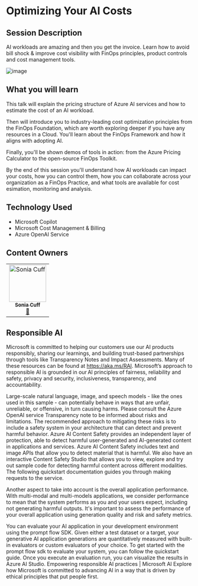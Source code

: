 # Optimizing Your AI Costs

## Session Description

AI workloads are amazing and then you get the invoice. Learn how to avoid bill shock & improve cost visibility with FinOps principles, product controls and cost management tools.

![image](https://github.com/user-attachments/assets/e5dbeeb1-e7f0-409c-bd75-df3e0ac647c1)

## What you will learn
This talk will explain the pricing structure of Azure AI services and how to estimate the cost of an AI workload.

Then will introduce you to industry-leading cost optimization principles from the FinOps Foundation, which are worth exploring deeper if you have any resources in a Cloud. You'll learn about the FinOps Framework and how it aligns with adopting AI.

Finally, you'll be shown demos of tools in action: from the Azure Pricing Calculator to the open-source FinOps Toolkit.

By the end of this session you'll understand how AI workloads can impact your costs, how you can control them, how you can collaborate across your organization as a FinOps Practice, and what tools are available for cost esimation, monitoring and analysis. 


## Technology Used
- Microsoft Copilot 
- Microsoft Cost Management & Billing
- Azure OpenAI Service


## Content Owners
<!-- ALL-CONTRIBUTORS-LIST:START - Do not remove or modify this section -->

<table>
<tr>
    <td align="center"><a href="http://learnanalytics.microsoft.com">
        <img src="https://github.com/SCuffy.png" width="100px;" alt="Sonia Cuff
"/><br />
        <sub><b>Sonia Cuff
</b></sub></a><br />
            <a href="https://github.com/cole-g-johnson" title="talk">📢</a> 
    </td>
</tr></table>

<!-- ALL-CONTRIBUTORS-LIST:END -->


## Responsible AI
Microsoft is committed to helping our customers use our AI products responsibly, sharing our learnings, and building trust-based partnerships through tools like Transparency Notes and Impact Assessments. Many of these resources can be found at https://aka.ms/RAI. Microsoft’s approach to responsible AI is grounded in our AI principles of fairness, reliability and safety, privacy and security, inclusiveness, transparency, and accountability.

Large-scale natural language, image, and speech models - like the ones used in this sample - can potentially behave in ways that are unfair, unreliable, or offensive, in turn causing harms. Please consult the Azure OpenAI service Transparency note to be informed about risks and limitations. The recommended approach to mitigating these risks is to include a safety system in your architecture that can detect and prevent harmful behavior. Azure AI Content Safety provides an independent layer of protection, able to detect harmful user-generated and AI-generated content in applications and services. Azure AI Content Safety includes text and image APIs that allow you to detect material that is harmful. We also have an interactive Content Safety Studio that allows you to view, explore and try out sample code for detecting harmful content across different modalities. The following quickstart documentation guides you through making requests to the service.

Another aspect to take into account is the overall application performance. With multi-modal and multi-models applications, we consider performance to mean that the system performs as you and your users expect, including not generating harmful outputs. It's important to assess the performance of your overall application using generation quality and risk and safety metrics.

You can evaluate your AI application in your development environment using the prompt flow SDK. Given either a test dataset or a target, your generative AI application generations are quantitatively measured with built-in evaluators or custom evaluators of your choice. To get started with the prompt flow sdk to evaluate your system, you can follow the quickstart guide. Once you execute an evaluation run, you can visualize the results in Azure AI Studio. Empowering responsible AI practices | Microsoft AI Explore how Microsoft is committed to advancing AI in a way that is driven by ethical principles that put people first.
